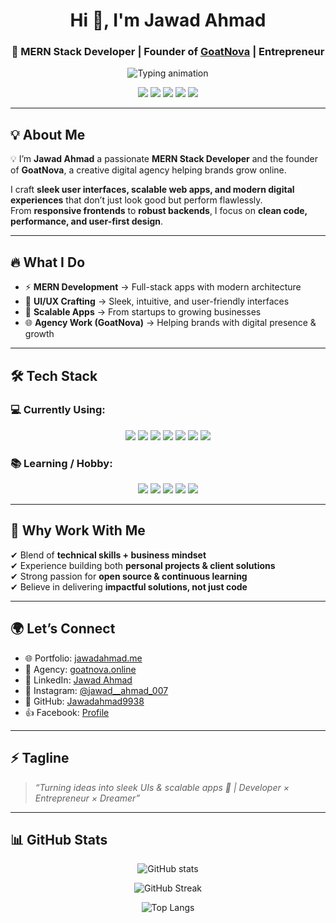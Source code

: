 <h1 align="center">Hi 👋, I'm Jawad Ahmad</h1>
<h3 align="center">🚀 MERN Stack Developer | Founder of <a href="https://goatnova.online" target="_blank">GoatNova</a> | Entrepreneur</h3>

<!-- Typing SVG -->
<p align="center">
  <img src="https://readme-typing-svg.herokuapp.com?font=Fira+Code&size=22&duration=3000&pause=1000&color=00CFFF&center=true&vCenter=true&width=600&lines=MERN+Stack+Developer;UI%2FUX+Designer;Founder+of+GoatNova;Entrepreneur+%7C+Dreamer+%7C+Builder" alt="Typing animation" />
</p>

<!-- Badges -->
<p align="center">
  <img src="https://img.shields.io/badge/Portfolio-jawadahmad.me-FF69B4?style=for-the-badge&logo=netlify&logoColor=white" />
  <img src="https://img.shields.io/badge/Agency-GoatNova-blueviolet?style=for-the-badge&logo=vercel&logoColor=white" />
  <img src="https://img.shields.io/badge/GitHub-Jawadahmad9938-black?style=for-the-badge&logo=github" />
  <img src="https://img.shields.io/badge/LinkedIn-Jawad%20Ahmad-blue?style=for-the-badge&logo=linkedin" />
  <img src="https://img.shields.io/badge/Instagram-@jawad__ahmad__007-E4405F?style=for-the-badge&logo=instagram&logoColor=white" />
</p>

---

## 💡 About Me  
💡 I’m **Jawad Ahmad** a passionate **MERN Stack Developer** and the founder of **GoatNova**, a creative digital agency helping brands grow online.  

I craft **sleek user interfaces, scalable web apps, and modern digital experiences** that don’t just look good but perform flawlessly.  
From **responsive frontends** to **robust backends**, I focus on **clean code, performance, and user-first design**.  

---

## 🔥 What I Do  
- ⚡ **MERN Development** → Full-stack apps with modern architecture  
- 🎨 **UI/UX Crafting** → Sleek, intuitive, and user-friendly interfaces  
- 🚀 **Scalable Apps** → From startups to growing businesses  
- 🌐 **Agency Work (GoatNova)** → Helping brands with digital presence & growth  

---

## 🛠️ Tech Stack  

### 💻 Currently Using:
<p align="center">
  <img src="https://img.shields.io/badge/HTML5-E34F26?style=for-the-badge&logo=html5&logoColor=white" />
  <img src="https://img.shields.io/badge/CSS3-1572B6?style=for-the-badge&logo=css3&logoColor=white" />
  <img src="https://img.shields.io/badge/JavaScript-F7DF1E?style=for-the-badge&logo=javascript&logoColor=black" />
  <img src="https://img.shields.io/badge/React-61DAFB?style=for-the-badge&logo=react&logoColor=black" />
  <img src="https://img.shields.io/badge/Node.js-339933?style=for-the-badge&logo=nodedotjs&logoColor=white" />
  <img src="https://img.shields.io/badge/Express.js-000000?style=for-the-badge" />
  <img src="https://img.shields.io/badge/MongoDB-47A248?style=for-the-badge&logo=mongodb&logoColor=white" />
</p>

### 📚 Learning / Hobby:
<p align="center">
  <img src="https://img.shields.io/badge/Python-3776AB?style=for-the-badge&logo=python&logoColor=white" />
  <img src="https://img.shields.io/badge/Flask-000000?style=for-the-badge" />
  <img src="https://img.shields.io/badge/PHP-777BB4?style=for-the-badge&logo=php&logoColor=white" />
  <img src="https://img.shields.io/badge/Django-092E20?style=for-the-badge&logo=django&logoColor=white" />
  <img src="https://img.shields.io/badge/Next.js-000000?style=for-the-badge&logo=nextdotjs&logoColor=white" />
</p>

---

## 🌟 Why Work With Me  
✔ Blend of **technical skills + business mindset**  
✔ Experience building both **personal projects & client solutions**  
✔ Strong passion for **open source & continuous learning**  
✔ Believe in delivering **impactful solutions, not just code**  

---

## 🌍 Let’s Connect  
- 🌐 Portfolio: [jawadahmad.me](https://jawadahmad.me)  
- 🚀 Agency: [goatnova.online](https://goatnova.online)  
- 💼 LinkedIn: [Jawad Ahmad](https://linkedin.com/in/jawad-ahmad-376a48245)  
- 📸 Instagram: [@jawad__ahmad_007](https://instagram.com/jawad__ahmad_007)  
- 🐙 GitHub: [Jawadahmad9938](https://github.com/Jawadahmad9938)  
- 👍 Facebook: [Profile](https://facebook.com/profile.php?id=100016260699449)  

---

## ⚡ Tagline  
> _“Turning ideas into sleek UIs & scalable apps 🚀 | Developer × Entrepreneur × Dreamer”_  

---

## 📊 GitHub Stats  
<p align="center">
  <img src="https://github-readme-stats.vercel.app/api?username=Jawadahmad9938&show_icons=true&theme=radical" alt="GitHub stats" />
</p>

<p align="center">
  <img src="https://github-readme-streak-stats.herokuapp.com/?user=Jawadahmad9938&theme=radical" alt="GitHub Streak" />
</p>

<p align="center">
  <img src="https://github-readme-stats.vercel.app/api/top-langs/?username=Jawadahmad9938&layout=compact&theme=radical" alt="Top Langs" />
</p>
